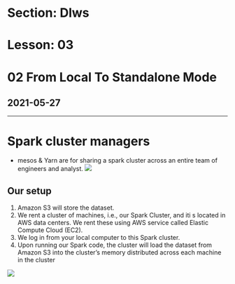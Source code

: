 # Section: Dlws
# Lesson: 03
# 02 From Local To Standalone Mode
## 2021-05-27
---

# Spark cluster managers
- mesos & Yarn are for sharing a spark cluster across an entire team of engineers and analyst.
![](https://i.imgur.com/Mow9aLf.png)

## Our setup
1. Amazon S3 will store the dataset.
2. We rent a cluster of machines, i.e., our Spark Cluster, and iti s located in AWS data centers. We rent these using AWS service called Elastic Compute Cloud (EC2).
3. We log in from your local computer to this Spark cluster.
4. Upon running our Spark code, the cluster will load the dataset from Amazon S3 into the cluster’s memory distributed across each machine in the cluster


![](https://i.imgur.com/SL0LprN.png)
